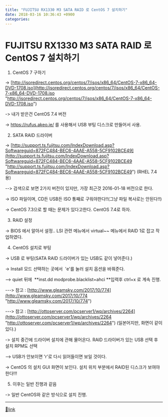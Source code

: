 ```yaml
---
title: "FUJITSU RX1330 M3 SATA RAID 로 CentOS 7 설치하기"
date: 2018-03-16 10:36:43 +0900
categories: 
---
```

  

# FUJITSU RX1330 M3 SATA RAID 로 CentOS 7 설치하기

1. CentOS 7 구하기

-&gt; [http://isoredirect.centos.org/centos/7/isos/x86_64/CentOS-7-x86_64-DVD-1708.iso](http://isoredirect.centos.org/centos/7/isos/x86_64/CentOS-7-x86_64-DVD-1708.iso "http://isoredirect.centos.org/centos/7/isos/x86_64/CentOS-7-x86_64-DVD-1708.iso")

-&gt; 내가 받은건 CentOS 7.4 버전

-&gt; https://rufus.akeo.ie/ 를 사용해서 USB 부팅 디스크로 만들어서 사용.

  


2. SATA RAID 드라이버

-&gt; [http://support.ts.fujitsu.com/IndexDownload.asp?Softwareguid=872FC484-BEC6-4AAE-A558-5CF9102BCE49](http://support.ts.fujitsu.com/IndexDownload.asp?Softwareguid=872FC484-BEC6-4AAE-A558-5CF9102BCE49 "http://support.ts.fujitsu.com/IndexDownload.asp?Softwareguid=872FC484-BEC6-4AAE-A558-5CF9102BCE49") (RHEL 7.4 용)

--&gt; 검색으로 보면 2가지 버전이 있지만, 가장 최근것 2016-01-18 버전으로 한다.

-&gt; ISO 파일이며, CD든 USB든 ISO 통째로 구워야한다!!(그냥 파일 복사로는 안된다!!)

-&gt; CentOS 7.3으로 할 때는 문제가 있다고한다. CentOS 7.4로 하자.

  


3. RAID 설정

-&gt; BIOS 에서 알아서 설정.. LSI 관련 메뉴에서 virtual~~ 메뉴에서 RAID 1로 잡고 작업하였다.

  


4. CentOS 설치로 부팅

-&gt; USB 로 부팅(SATA RAID 드라이버가 있는 USB도 같이 넣어준다.)

-&gt; Install 모드 선택하는 곳에서  'e'를 눌러 설치 옵션을 바꿔준다.

--&gt; quiet 뒤에  **inst.dd modprobe.blacklist=ahci **입력후 ctrl+x 로 계속 진행.

---&gt; 참고 : [http://www.gleamsky.com/2017/10/774](http://www.gleamsky.com/2017/10/774 "http://www.gleamsky.com/2017/10/774")

---&gt; 참고 : [http://ottoserver.com/pcserver1/wp/archives/2264](http://ottoserver.com/pcserver1/wp/archives/2264 "http://ottoserver.com/pcserver1/wp/archives/2264") (일본어지만, 화면이 같이 있다.)

-&gt; 설치 중간에 드라이버 설치에 관해 물어온다. RAID 드라이버가 있는 USB 선택 후 설치 RPM도 선택

--&gt; USB가 안보이면 'r'로 다시 읽어들이면 보일 것이다.

-&gt; CentOS 의 설치 GUI 화면이 보인다. 설치 위치 부분에서 RAID된 디스크가 보여야한다!!!

  


5. 이후는 일반 진행과 같음

-&gt; 일반 CentOS와 같은 방식으로 설치 진행.

  




  ***
[🔗link](http://www.mins01.com/mh/tech/read/1147)